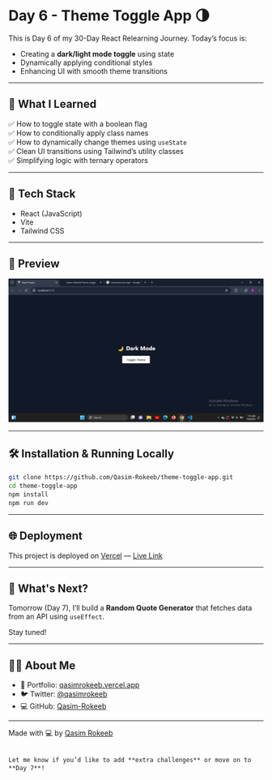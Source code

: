 
# Day 6 - Theme Toggle App 🌗

This is Day 6 of my 30-Day React Relearning Journey. Today’s focus is:

- Creating a **dark/light mode toggle** using state
- Dynamically applying conditional styles
- Enhancing UI with smooth theme transitions

---

## 🚀 What I Learned

✅ How to toggle state with a boolean flag  
✅ How to conditionally apply class names  
✅ How to dynamically change themes using `useState`  
✅ Clean UI transitions using Tailwind’s utility classes  
✅ Simplifying logic with ternary operators

---

## 🧠 Tech Stack

- React (JavaScript)
- Vite
- Tailwind CSS

---

## 📸 Preview

![App Preview](https://raw.githubusercontent.com/Qasim-Rokeeb/theme-toggle/main/screenshot.png)

---

## 🛠️ Installation & Running Locally

```bash
git clone https://github.com/Qasim-Rokeeb/theme-toggle-app.git
cd theme-toggle-app
npm install
npm run dev
```

---

## 🌐 Deployment

This project is deployed on [Vercel](https://vercel.com/) — [Live Link](https://qasimrokeeb-theme-toggle-app.vercel.app/)

---

## 🔮 What's Next?

Tomorrow (Day 7), I’ll build a **Random Quote Generator** that fetches data from an API using `useEffect`.

Stay tuned!

---

## 🙋‍♂️ About Me

- 🔗 Portfolio: [qasimrokeeb.vercel.app](https://qasimrokeeb.vercel.app)
- 🐦 Twitter: [@qasimrokeeb](https://x.com/qasimrokeeb)
- 💻 GitHub: [Qasim-Rokeeb](https://github.com/Qasim-Rokeeb)

---

Made with 💻 by [Qasim Rokeeb](https://github.com/Qasim-Rokeeb)
```

Let me know if you’d like to add **extra challenges** or move on to **Day 7**!
